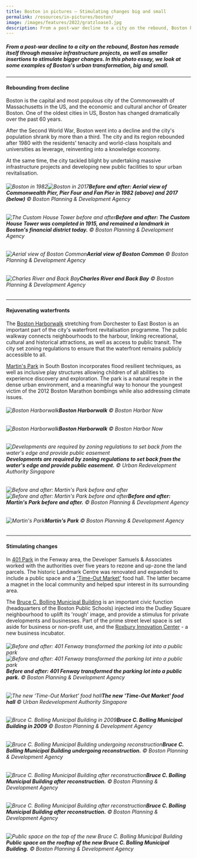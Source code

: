 ```yaml
---
title: Boston in pictures – Stimulating changes big and small
permalink: /resources/in-pictures/boston/
image: /images/features/2022/gratzloase3.jpg
description: From a post-war decline to a city on the rebound, Boston has remade itself through massive infrastructure projects, as well as smaller insertions to stimulate bigger changes. In this photo essay, we look at some examples of  Boston's urban transformation, big and small. 
---
```


##### From a post-war decline to a city on the rebound, Boston has remade itself through massive infrastructure projects, as well as smaller insertions to stimulate bigger changes. In this photo essay, we look at some examples of  Boston's urban transformation, big and small. 

---

#### **Rebounding from decline** 

Boston is the capital and most populous city of the Commonwealth of Massachusetts in the US, and the economic and cultural anchor of Greater Boston. One of the oldest cities in US, Boston has changed dramatically over the past 60 years. 

After the Second World War, Boston went into a decline and the city's population shrank by more than a third. The city and its region rebounded after 1980 with the residents' tenacity and world-class hospitals and universities as leverage, reinventing into a knowledge economy. 

At the same time, the city tackled blight by undertaking massive infrastructure projects and developing new public facilities to spur urban revitalisation. 

###### ![Boston in 1982](/images/features/2023/boston-aerial-1.jpg/)![Boston in 2017](/images/features/2023/commonwealth-pier.jpg/)**Before and after: Aerial view of Commonwealth Pier, Pier Four and Fan Pier in 1982 (above) and 2017 (below)** © Boston Planning & Development Agency

###### ![The Custom House Tower before and after](/images/features/2023/custom-house.png/)**Before and after: The Custom House Tower was completed in 1915, and remained a landmark in Boston's financial district today.** © Boston Planning & Development Agency

###### ![Aerial view of Boston Common](/images/features/2023/boston-common.jpg/)**Aerial view of Boston Common** © Boston Planning & Development Agency

###### ![Charles River and Back Bay](/images/features/2023/charles-river.jpg/)**Charles River and Back Bay** © Boston Planning & Development Agency

---

#### **Rejuvenating waterfronts** 

The [Boston Harborwalk](https://www.bostonharbornow.org/what-we-do/explore/harborwalk/) stretching from Dorchester to East Boston is an important part of the city's waterfront revitalisation programme. The public walkway connects neighbourhoods to the harbour, linking recreational, cultural and historical attractions, as well as access to public transit. The city set zoning regulations to ensure that the waterfront remains publicly accessible to all. 

[Martin's Park](https://martinsparkboston.org) in South Boston incorporates flood resilient techniques, as well as inclusive play structures allowing children of all abilities to experience discovery and exploration. The park is a natural respite in the dense urban environment, and a meaningful way to honour the youngest victim of the 2012 Boston Marathon bombings while also addressing climate issues. 

###### ![Boston Harborwalk](/images/features/2023/harborwalk3.jpg/)**Boston Harborwalk** © Boston Harbor Now

###### ![Boston Harborwalk](/images/features/2023/harborwalk4.jpg/)**Boston Harborwalk** © Boston Harbor Now

###### ![Developments are required by zoning regulations to set back from the water's edge and provide public easement](/images/features/2023/harborwalk2.jpg/)**Developments are required by zoning regulations to set back from the water's edge and provide public easement.** © Urban Redevelopment Authority Singapore

###### ![Before and after: Martin's Park before and after](/images/features/2023/martins-park-before.jpg/)![Before and after: Martin's Park before and after](/images/features/2023/martins-park-after.jpg/)**Before and after: Martin's Park before and after.** © Boston Planning & Development Agency

###### ![Martin's Park](/images/features/2023/martins-park-after2.jpg/)**Martin's Park** © Boston Planning & Development Agency

---

#### **Stimulating changes** 

In [401 Park](https://www.samuelsre.com/properties/401-park/) in the Fenway area, the Developer Samuels & Associates worked with the authorities over five years to rezone and up-zone the land parcels. The historic Landmark Centre was renovated and expanded to include a public space and a ['Time-Out Market'](https://www.timeoutmarket.com/boston/) food hall. The latter became a magnet in the local community and helped spur interest in its surrounding area. 

The [Bruce C. Bolling Municipal Building](https://www.bostonpublicschools.org/domain/1590) is an important civic function (headquarters of the Boston Public Schools) injected into the Dudley Square neighbourhood to uplift its 'rough' image, and provide a stimulus for private developments and businesses. Part of the prime street level space is set aside for business or non-profit use, and the [Roxbury Innovation Center](https://roxburyinnovationcenter.org) - a new business incubator. 

###### ![Before and after: 401 Fenway transformed the parking lot into a public park](/images/features/2023/401-fenway-before.jpg/)![Before and after: 401 Fenway transformed the parking lot into a public park](/images/features/2023/401-fenway-after.jpg/)**Before and after: 401 Fenway transformed the parking lot into a public park.** © Boston Planning & Development Agency

###### ![The new 'Time-Out Market' food hall](/images/features/2023/time-out-market.jpg/)**The new 'Time-Out Market' food hall** © Urban Redevelopment Authority Singapore

###### ![Bruce C. Bolling Municipal Building in 2009](/images/features/2023/bruce-c-bolling-before.jpg/)**Bruce C. Bolling Municipal Building in 2009** © Boston Planning & Development Agency

###### ![Bruce C. Bolling Municipal Building undergoing reconstruction](/images/features/2023/bruce-c-bolling-before2.jpg/)**Bruce C. Bolling Municipal Building undergoing reconstruction.** © Boston Planning & Development Agency

###### ![Bruce C. Bolling Municipal Building after reconstruction](/images/features/2023/bruce-c-bolling-after1.jpg/)**Bruce C. Bolling Municipal Building after reconstruction.** © Boston Planning & Development Agency

###### ![Bruce C. Bolling Municipal Building after reconstruction](/images/features/2023/bruce-c-bolling-after2.jpg/)**Bruce C. Bolling Municipal Building after reconstruction.** © Boston Planning & Development Agency

###### ![Public space on the top of the new Bruce C. Bolling Municipal Building](/images/features/2023/bruce-c-bolling-after3.jpg/)**Public space on the rooftop of the new Bruce C. Bolling Municipal Building.** © Boston Planning & Development Agency
